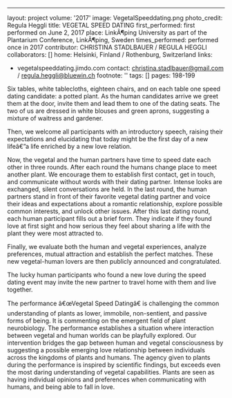 ---
layout: project
volume: '2017'
image: VegetalSpeeddating.png
photo_credit: Regula Heggli
title: VEGETAL SPEED DATING
first_performed: first performed on June 2, 2017
place: LinkÃ¶ping University as part of the Plantarium Conference, LinkÃ¶ping, Sweden
times_performed: performed once in 2017
contributor: CHRISTINA STADLBAUER / REGULA HEGGLI
collaborators: []
home: Helsinki, Finland / Rothenburg, Switzerland
links:
- vegetalspeeddating.jimdo.com
contact: christina.stadlbauer@gmail.com / regula.heggli@bluewin.ch
footnote: ''
tags: []
pages: 198-199



Six tables, white tablecloths, eighteen chairs, and on each table one speed dating candidate: a potted plant. As the human candidates arrive we greet them at the door, invite them and lead them to one of the dating seats. The two of us are dressed in white blouses and green aprons, suggesting a mixture of waitress and gardener.

Then, we welcome all participants with an introductory speech, raising their expectations and elucidating that today might be the first day of a new lifeâ€”a life enriched by a new love relation.

Now, the vegetal and the human partners have time to speed date each other in three rounds. After each round the humans change place to meet another plant. We encourage them to establish first contact, get in touch, and communicate without words with their dating partner. Intense looks are exchanged, silent conversations are held. In the last round, the human partners stand in front of their favorite vegetal dating partner and voice their ideas and expectations about a romantic relationship, explore possible common interests, and unlock other issues. After this last dating round, each human participant fills out a brief form. They indicate if they found love at first sight and how serious they feel about sharing a life with the plant they were most attracted to.

Finally, we evaluate both the human and vegetal experiences, analyze preferences, mutual attraction and establish the perfect matches. These new vegetal-human lovers are then publicly announced and congratulated.

The lucky human participants who found a new love during the speed dating event may invite the new partner to travel home with them and live together.

The performance â€œVegetal Speed Datingâ€ is challenging the common understanding of plants as lower, immobile, non-sentient, and passive forms of being. It is commenting on the emergent field of plant neurobiology. The performance establishes a situation where interaction between vegetal and human worlds can be playfully explored. Our intervention bridges the gap between human and vegetal consciousness by suggesting a possible emerging love relationship between individuals across the kingdoms of plants and humans. The agency given to plants during the performance is inspired by scientific findings, but exceeds even the most daring understanding of vegetal capabilities. Plants are seen as having individual opinions and preferences when communicating with humans, and being able to fall in love.
